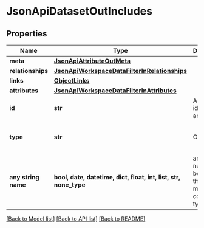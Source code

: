 # JsonApiDatasetOutIncludes


## Properties
Name | Type | Description | Notes
------------ | ------------- | ------------- | -------------
**meta** | [**JsonApiAttributeOutMeta**](JsonApiAttributeOutMeta.md) |  | [optional] 
**relationships** | [**JsonApiWorkspaceDataFilterInRelationships**](JsonApiWorkspaceDataFilterInRelationships.md) |  | [optional] 
**links** | [**ObjectLinks**](ObjectLinks.md) |  | [optional] 
**attributes** | [**JsonApiWorkspaceDataFilterInAttributes**](JsonApiWorkspaceDataFilterInAttributes.md) |  | [optional] 
**id** | **str** | API identifier of an object | [optional] 
**type** | **str** | Object type | [optional]  if omitted the server will use the default value of "workspaceDataFilter"
**any string name** | **bool, date, datetime, dict, float, int, list, str, none_type** | any string name can be used but the value must be the correct type | [optional]

[[Back to Model list]](../README.md#documentation-for-models) [[Back to API list]](../README.md#documentation-for-api-endpoints) [[Back to README]](../README.md)


